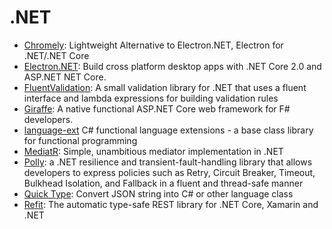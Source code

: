 # .NET

* [Chromely](https://github.com/mattkol/Chromely): Lightweight Alternative to Electron.NET, Electron for .NET/.NET Core
* [Electron.NET](https://github.com/ElectronNET/Electron.NET): Build cross platform desktop apps with .NET Core 2.0 and ASP.NET NET Core.
* [FluentValidation](https://github.com/JeremySkinner/FluentValidation): A small validation library for .NET that uses a fluent interface and lambda expressions for building validation rules
* [Giraffe](https://github.com/giraffe-fsharp/Giraffe): A native functional ASP.NET Core web framework for F# developers.
* [language-ext](https://github.com/louthy/language-ext) C# functional language extensions - a base class library for functional programming
* [MediatR](https://github.com/jbogard/MediatR): Simple, unambitious mediator implementation in .NET
* [Polly](https://github.com/App-vNext/Polly): a .NET resilience and transient-fault-handling library that allows developers to express policies such as Retry, Circuit Breaker, Timeout, Bulkhead Isolation, and Fallback in a fluent and thread-safe manner
* [Quick Type](https://app.quicktype.io): Convert JSON string into C# or other language class
* [Refit](https://github.com/paulcbetts/refit): The automatic type-safe REST library for .NET Core, Xamarin and .NET


